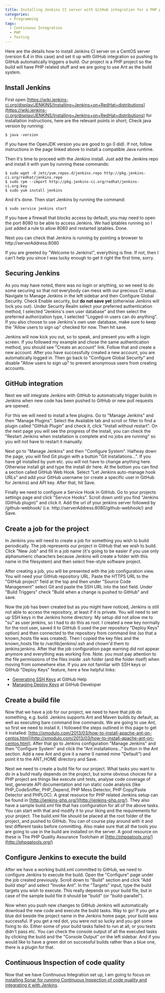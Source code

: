 ```yaml
---
title: Installing Jenkins CI server with GitHub integration for a PHP project
categories:
  - Programming
tags:
  - Continuous Integration
  - PHP
  - Testing
---
```


Here are the details how to install Jenkins CI server on a CentOS server (version 6.4 in this case) and set it up with GitHub integration so pushing to GitHub automatically triggers a build. Our project is a PHP project so the build will have PHP related stuff and we are going to use Ant as the build system.

<!--more-->

## Install Jenkins

First open [https://wiki.jenkins-ci.org/display/JENKINS/Installing+Jenkins+on+RedHat+distributions](https://wiki.jenkins-ci.org/display/JENKINS/Installing+Jenkins+on+RedHat+distributions) for installation instructions, here are the relevant points in short;
Check java version by running:

```
$ java -version
```

If you have the OpenJDK version you are good to go (I did). If not, follow instructions in the page linked above to install a compatible Java runtime.

Then it's time to proceed with the Jenkins install. Just add the Jenkins repo and install it with yum by running these commands:

```
$ sudo wget -O /etc/yum.repos.d/jenkins.repo http://pkg.jenkins-ci.org/redhat/jenkins.repo 
$ sudo rpm --import http://pkg.jenkins-ci.org/redhat/jenkins-ci.org.key 
$ sudo yum install jenkins
```

And it's done. Then start Jenkins by running the command:

```
$ sudo service jenkins start
```

If you have a firewall that blocks access by default, you may need to open the port 8080 to be able to access Jenkins. We had iptables running so I just added a rule to allow 8080 and restarted iptables. Done.

Next you can check that Jenkins is running by pointing a browser to http://serverAddress:8080

If you are greeted by "Welcome to Jenkins!", everything is fine. If not, then I can't help you since I was lucky enough to get it right the first time, sorry.

## Securing Jenkins

As you may have noted, there was no login or anything, so we need to do some securing so that not everybody can mess with our precious CI setup. Navigate to Manage Jenkins in the left sidebar and then Configure Global Security. Check Enable security, but **do not save yet** (otherwise Jenkins will lock you out). Under Security Realm select your preferred authentication method, I selected "Jenkins's own user database" and then select the preferred authorization type, I selected "Logged-in users can do anything". If you also choose to use Jenkins's own user database, make sure to keep the "Allow users to sign up" checked for now. Then hit save.

Jenkins will now kick you out, so to speak, and present you with a login screen. If you followed my example and chose the same authentication method, you should see "Create an account" link. Follow that and create a new account. After you have successfully created a new account, you are automatically logged in. Then go back to "Configure Global Security" and disable "Allow users to sign up" to prevent anonymous users from creating accounts.

## GitHub integration

Next we will integrate Jenkins with GitHub to automatically trigger builds in Jenkins when new code has been pushed to GitHub or new pull requests are opened.

For this we will need to install a few plugins. Go to "Manage Jenkins" and then "Manage Plugins". Select the Available tab and scroll or filter to find a plugin called "GitHub Plugin" and check it, click "Install without restart". On the next page you will see the progress of the install, you can check the "Restart Jenkins when installation is complete and no jobs are running" so you will not have to restart it manually.

Next go to "Manage Jenkins" and then "Configure System". Halfway down the page, you will find Git plugin with a button "Git installations...". If you have git installed by yum etc. you will not have to change anything here. Otherwise install git and type the install dir here. At the bottom you can find a section called GitHub Web Hook. Select "Let Jenkins auto-manage hook URLs" and add your GitHub username (or create a specific user in GitHub for Jenkins) and API key. After that, hit Save.

Finally we need to configure a Service Hook in GitHub. Go to your projects settings page and click "Service Hooks". Scroll down until you find "Jenkins (GitHub plugin)" and click it. Add the url of your jenkins server followed by /github-webhook/ (i.e. http://serverAddress:8080/github-webhook/) and Save.

## Create a job for the project

In Jenkins you will need to create a job for something you wish to build periodically. The job represents our project in GitHub that we wish to build. Click "New Job" and fill in a job name (it's going to be easier if you use only alphanumeric characters because Jenkins will create a folder with this name in the filesystem) and then select free-style software project.

After creating a job, you will be presented with the job configuration view. You will need your GitHub repository URL. Paste the HTTPS URL to the "GitHub project" field at the top and then under "Source Code Management" select Git and paste the SSH URL into the text field. Under "Build Triggers" check "Build when a change is pushed to GitHub" and save.

Now the job has been created but as you might have noticed, Jenkins is still not able to access the repository, at least if it is private. You will need to set up SSH keys in the Jenkins home directory. My setup did not allow me to "su" as user jenkins, so I had to do this as root. I created a new key normally for the root user, saved it to GitHub (I used the per repository "Deploy Keys" option) and then connected to the repository from command line (so that a known_hosts file was created). Then I copied the key files and the known_hosts file to /var/lib/jenkins/.ssh and chown'd them to jenkins:jenkins. After that the job configuration page warning did not appear anymore and everything was working fine. Note. you must pay attention to the file permissions of the files inside .ssh folder (and the folder itself) when moving from somewhere else. If you are not familiar with SSH keys or GitHub "Deploy Keys" feature, here a few helpful links:

* [Generating SSH Keys](https://help.github.com/articles/generating-ssh-keys) at GitHub Help
* [Managing Deploy Keys](https://developer.github.com/guides/managing-deploy-keys/#deploy-keys) at GitHub Developer

## Create a build file

Now that we have a job for our project, we need to have that job do something, e.g. build. Jenkins supports Ant and Maven builds by default, as well as executing bare command line commands. We are going to use Ant, so first we need to install it. I followed the steps outlined in this page to get it installed: [http://xmodulo.com/2013/03/how-to-install-apache-ant-on-centos.html](http://xmodulo.com/2013/03/how-to-install-apache-ant-on-centos.html). After that go to Jenkins configuration "Manage Jenkins" and then "Configure System" and click the "Ant installations..." button in the Ant section. Add a new Ant and give it a name (I named mine "Default") and point it to the ANT_HOME directory and Save.

Next we need to create a build file for our project. What tasks you want to do in a build really depends on the project, but some obvious choices for a PHP project are things like execute unit tests, analyse code coverage of test, generate API documentation and run static code analysis (like PHP_CodeSniffer, PHP_Depend, PHP Mess Detector, PHP Copy/Paste Detector and PHPLOC). A great resource for PHP related Jenkins setup can be found in [http://jenkins-php.org/](http://jenkins-php.org/). They also have a sample build.xml file that has configuration for all of the above tasks. You can start with that and modify it to your liking and the requirements for your project. The build.xml file should be placed at the root folder of the project, and pushed to GitHub. You can of course play around with it and test different tasks before committing. Also make sure that all the tools you are going to use in the build are installed on the server. A good resource on these is The PHP Quality Assurance Toolchain at [http://phpqatools.org/](http://phpqatools.org/)

## Configure Jenkins to execute the build

After we have a working build.xml committed to GitHub, we need to configure Jenkins to execute the build. Open the "Configure" page under the job created previously. Scroll down to "Build" section and click "Add build step" and select "Invoke Ant". In the "Targets" input, type the build targets you wish to execute. This really depends on your build file, but in case of the sample build file it should be "build" (or "build-parallel").

Now when you push new changes to GitHub Jenkins will automatically download the new code and execute the build tasks. Way to go! If you get a blue dot beside the project name in the Jenkins home page, your build was successful. If you get a red dot, you were not so lucky and you got some fixing to do. Either some of your build tasks failed to run at all, or you tests didn't pass etc. You can check the console output of all the executed tasks by clicking the build and the "Console Output" on the left sidebar. And if  you would like to have a green dot on successful builds rather than a blue one, there is a plugin for that.

## Continuous Inspection of code quality

Now that we have Continuous Integration set up, I am going to focus on [installing Sonar for running Continuous Inspection of code quality and integrating it with Jenkins](http://cvuorinen.net/2013/07/installing-sonarqube-with-jenkins-integration-for-a-php-project/).
